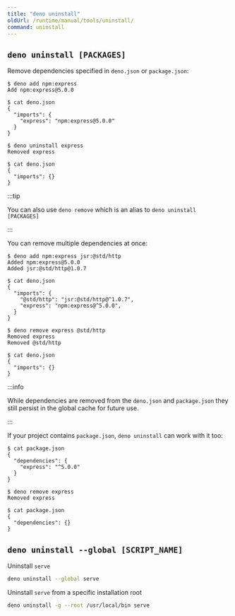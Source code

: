 ```yaml
---
title: "deno uninstall"
oldUrl: /runtime/manual/tools/uninstall/
command: uninstall
---
```


## `deno uninstall [PACKAGES]`

Remove dependencies specified in `deno.json` or `package.json`:

```shell
$ deno add npm:express
Add npm:express@5.0.0

$ cat deno.json
{
  "imports": {
    "express": "npm:express@5.0.0"
  }
}
```

```shell
$ deno uninstall express
Removed express

$ cat deno.json
{
  "imports": {}
}
```

:::tip

You can also use `deno remove` which is an alias to `deno uninstall [PACKAGES]`

:::

You can remove multiple dependencies at once:

```shell
$ deno add npm:express jsr:@std/http
Added npm:express@5.0.0
Added jsr:@std/http@1.0.7

$ cat deno.json
{
  "imports": {
    "@std/http": "jsr:@std/http@^1.0.7",
    "express": "npm:express@^5.0.0",
  }
}
```

```shell
$ deno remove express @std/http
Removed express
Removed @std/http

$ cat deno.json
{
  "imports": {}
}
```

:::info

While dependencies are removed from the `deno.json` and `package.json` they
still persist in the global cache for future use.

:::

If your project contains `package.json`, `deno uninstall` can work with it too:

```shell
$ cat package.json
{
  "dependencies": {
    "express": "^5.0.0"
  }
}

$ deno remove express
Removed express

$ cat package.json
{
  "dependencies": {}
}
```

## `deno uninstall --global [SCRIPT_NAME]`

Uninstall `serve`

```bash
deno uninstall --global serve
```

Uninstall `serve` from a specific installation root

```bash
deno uninstall -g --root /usr/local/bin serve
```
